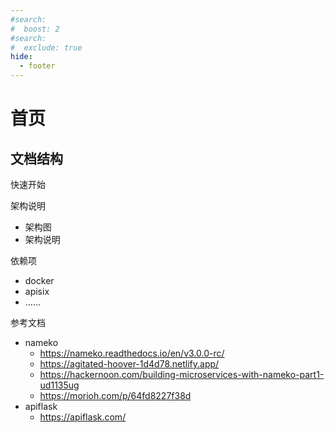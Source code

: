 ```yaml
---
#search:
#  boost: 2 
#search:
#  exclude: true
hide:
  - footer
---
```


# 首页


## 文档结构

快速开始

架构说明

- 架构图
- 架构说明

依赖项

- docker
- apisix
- ……

参考文档

- nameko
	- https://nameko.readthedocs.io/en/v3.0.0-rc/
	- https://agitated-hoover-1d4d78.netlify.app/
	- https://hackernoon.com/building-microservices-with-nameko-part1-ud1135ug
	- https://morioh.com/p/64fd8227f38d
- apiflask
	- https://apiflask.com/
